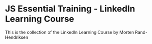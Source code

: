 # JS Essential Training - LinkedIn Learning Course

This is the collection of the LinkedIn Learning Course by Morten Rand-Hendriksen